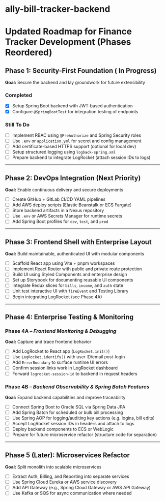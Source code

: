 # ally-bill-tracker-backend

# Updated Roadmap for Finance Tracker Development (Phases Reordered)

## Phase 1: Security-First Foundation ( In Progress)

**Goal:** Secure the backend and lay groundwork for future extensibility

### Completed
- [x] Setup Spring Boot backend with JWT-based authentication
- [x] Configure `@SpringBootTest` for integration testing of endpoints

### Still To Do
- [ ] Implement RBAC using `@PreAuthorize` and Spring Security roles
- [ ] Use `.env` or `application.yml` for secret and config management
- [ ] Add certificate-based HTTPS support (optional for local dev)
- [ ] Setup structured logging using `logback-spring.xml`
- [ ] Prepare backend to integrate LogRocket (attach session IDs to logs)

---

## Phase 2: DevOps Integration (Next Priority)

**Goal:** Enable continuous delivery and secure deployments
- [ ] Create GitHub + GitLab CI/CD YAML pipelines
- [ ] Add AWS deploy scripts (Elastic Beanstalk or ECS Fargate)
- [ ] Store backend artifacts in a Nexus repository
- [ ] Use `.env` or AWS Secrets Manager for runtime secrets
- [ ] Add Spring Boot profiles for `dev`, `test`, and `prod`

---

## Phase 3: Frontend Shell with Enterprise Layout

**Goal:** Build maintainable, authenticated UI with modular components
- [ ] Scaffold React app using Vite + pnpm workspaces
- [ ] Implement React Router with public and private route protection
- [ ] Build UI using Styled Components and enterprise design
- [ ] Set up Storybook for documenting reusable UI components
- [ ] Integrate Redux slices for `bills`, `income`, and `auth` state
- [ ] Unit test interactive UI with `fireEvent` and Testing Library
- [ ] Begin integrating LogRocket (see Phase 4A)

---

## Phase 4: Enterprise Testing & Monitoring

### Phase 4A – *Frontend Monitoring & Debugging*

**Goal:** Capture and trace frontend behavior
- [ ] Add LogRocket to React app (`LogRocket.init()`)
- [ ] Use `LogRocket.identify()` with user ID/email post-login
- [ ] Add `ErrorBoundary` to surface runtime UI errors
- [ ] Confirm session links work in LogRocket dashboard
- [ ] Forward `logrocket-session-id` to backend in request headers

### Phase 4B – *Backend Observability & Spring Batch Features*

**Goal:** Expand backend capabilities and improve traceability
- [ ] Connect Spring Boot to Oracle SQL via Spring Data JPA
- [ ] Add Spring Batch for scheduled or bulk bill processing
- [ ] Use Spring AOP for logging/auditing key actions (e.g. logins, bill edits)
- [ ] Accept LogRocket session IDs in headers and attach to logs
- [ ] Deploy backend components to ECS or WebLogic
- [ ] Prepare for future microservice refactor (structure code for separation)

---

## Phase 5 (Later): Microservices Refactor

**Goal:** Split monolith into scalable microservices
- [ ] Extract Auth, Billing, and Reporting into separate services
- [ ] Use Spring Cloud Eureka or AWS service discovery
- [ ] Add API Gateway (e.g., Spring Cloud Gateway or AWS API Gateway)
- [ ] Use Kafka or SQS for async communication where needed